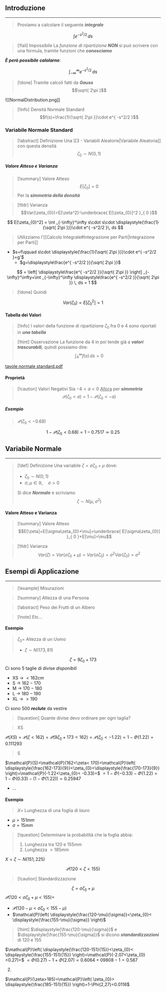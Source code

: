 ## Introduzione
---
>Proviamo a calcolare il seguente ***integrale***

$$
\int e^{ -s^2/2 } \, ds 
$$
>[!fail] Impossibile
>La *funzione di ripartizione* ***NON*** si può scrivere con una formula, tramite funzioni che ***conosciamo***

***È però possibile calolarne***:

$$
\int _{-\infty}^\infty e^{ -s^2/2 }\, ds 
$$
>[!done] Tramite calcoli fatti da ***Gauss***
>$$\sqrt{ 2\pi }$$

![[NormalDistribution.png]]

>[!info] Densità Normale Standard
>$$f(s)=\frac{1}{\sqrt{ 2\pi }}\cdot e^{ -s^2/2 }$$

### Variabile Normale Standard
>[!abstract] Definizione
>Una [[3 - Variabili Aleatorie|Variabile Aleatoria]] con questa densità 
>$$\zeta_{0}\sim N(0,1)$$

##### Valore Atteso e Varianza
>[!summary] Valore Atteso
>$$E[\zeta_{0}]=0$$
>Per la ***simmetria della densità***

>[!tldr] Varianza
>$$Var(\zeta_{0})=E[\zeta^2]-\underbrace{ E[\zeta_{0}]^2 }_{ 0 }$$

$$
E[\zeta_{0}^2] = \int _{-\infty}^\infty s\cdot s\cdot \displaystyle{\frac{1}{\sqrt{ 2\pi }}}\cdot e^{ -s^2/2 }\, ds 
$$
>Utilizziamo l'[[Calcolo Integrale#Integrazione per Parti|Integrazione per Parti]]

- $s=f\qquad s\cdot \displaystyle{\frac{1}{\sqrt{ 2\pi }}}\cdot e^{ -s^2/2 }=g'$
	- $g=\displaystyle\frac{e^{ -s^2/2 }}{\sqrt{ 2\pi }}$

$$
= \left[ \displaystyle\frac{e^{ -s^2/2 }}{\sqrt{ 2\pi }} \right] _{-\infty}^\infty+\int _{-\infty}^\infty \displaystyle\frac{e^{ -s^2/2 }}{\sqrt{ 2\pi }} \, ds = 1 
$$

>[!done] Quindi

$$
Var(\zeta_{0})=E[\zeta_{0}^2]=1
$$

#### Tabella dei Valori
>[!info]
>I valori della funzione di ripartizione $\zeta_{0}$ fra $0$ e $4$ sono riportati in ***una tabella***

>[!hint] Osservazione
>La funzione da $4$ in poi tende già a ***valori trascurabili***, quindi possiamo dire:
>$$\int _{4}^\infty f(s)\, ds = 0$$

[tavole normale standard.pdf](https://virtuale.unibo.it/pluginfile.php/2204077/mod_resource/content/0/tavole%20normale%20standard.pdf)

#### Proprietà
>[!caution] Valori Negativi
>Sia $-4<a<0$
><u>Allora</u> per ***simmetria***
>$$\mathcal{P}(\zeta_{0}<a)=1-\mathcal{P}(\zeta_{0}< -a)$$

##### Esempio
>$\mathcal{P}(\zeta_{0}< -0.68)$

$$
1-\mathcal{P}(\zeta_{0} < 0.68)=1-0.7517 \simeq 0.25
$$
## Variabile Normale
---
>[!def] Definizione
>Una variabile $\zeta=\sigma\zeta_{0}+\mu$ dove:
>- $\zeta_{0}\sim N(0,1)$
>- $\sigma,\mu \in\mathbb{R},\quad \sigma>0$
>
>Si dice ***Normale*** e scriviamo
>$$\zeta\sim N(\mu,\sigma^2)$$

#### Valore Atteso e Varianza
>[!summary] Valore Atteso
>$$E[\zeta]=E[\sigma\zeta_{0}+\mu]=\underbrace{ E[\sigma\zeta_{0}] }_{ 0 }+E[\mu]=\mu$$

>[!tldr] Varianza
>$$Var(\zeta)=Var(\sigma\zeta_{0}+\mu)=Var(\sigma\zeta_{0})=\sigma^2Var(\zeta_{0})=\sigma^2$$

## Esempi di Applicazione
---
>[!example] Misurazioni

>[!summary] Altezza di una Persona

>[!abstract] Peso dei Frutti di un Albero

>[!note] Etc...


#### Esempio
>$\zeta_{0}=$ Altezza di un Uomo
>- $\zeta\sim N(173,81)$

$$
\zeta=9\zeta_{0}+173
$$
Ci sono 5 taglie di divise *disponibili*
- XS -> $<162cm$
- S -> $162-170$
- M -> $170-180$
- L -> $180-190$
- XL -> $>190$

Ci sono $500$ ***reclute*** da vestire

>[!question] Quante divise devo ordinare per ogni taglia?

>XS

$\mathcal{P}(XS)=\mathcal{P}(\zeta<162)=\mathcal{P}(9\zeta_{0}+173<162)=\mathcal{P}\left( \zeta_{0}< -1.22 \right)=1-\Phi(1.22)=0.111293$

>S

$\mathcal{P}(S)=\mathcal{P}(162<\zeta< 170)=\mathcal{P}\left( \displaystyle{\frac{162-173}{9}}<\zeta_{0}<\displaystyle{\frac{170-173}{9}} \right)=\mathcal{P}(-1.22<\zeta_{0}< -0.33)=$
$=1-\Phi(-0.33)-\Phi(1.22)=1-\Phi(0.33)-(1-\Phi(1.22))=0.25947$

- $\dots$

#### Esempio
> $X=$ Lunghezza di una foglia di *lauro*

- $\mu=151mm$
- $\sigma=15mm$

>[!question] Determinare la probabilità che la foglia abbia:
>1. Lunghezza tra $120$ e $155mm$
>2. Lunghezza $>185mm$
 
$X=\zeta\sim N(151,225)$

$$
\mathcal{P}(120<\zeta<155)
$$
>[!caution] Standardizzazione

$$
\zeta=\sigma\zeta_{0}+\mu
$$
$\mathcal{P}(120<\sigma\zeta_{0}+\mu<155)=$
- $\mathcal{P}(120-\mu<\sigma\zeta_{0}<155-\mu)$
- $\mathcal{P}\left( \displaystyle{\frac{120-\mu}{\sigma}}<\zeta_{0}< \displaystyle{\frac{155-\mu}{\sigma}} \right)$

>[!hint]
>$\displaystyle{\frac{120-\mu}{\sigma}}$ e $\displaystyle{\frac{155-\mu}{\sigma}}$ si dicono ***standardizzazioni*** di $120$ e $155$


$\mathcal{P}\left( \displaystyle{\frac{120-151}{15}}<\zeta_{0}< \displaystyle{\frac{155-151}{15}} \right)=\mathcal{P}(-2.07<\zeta_{0}<0.27)=$
$=\Phi(0.27)-1+\Phi(2.07)=0.6064+09808-1=0.587$

2. 

$\mathcal{P}(\zeta>185)=\mathcal{P}\left( \zeta_{0}> \displaystyle{\frac{185-151}{15}} \right)=1-\Phi(2,27)=0.0116$
